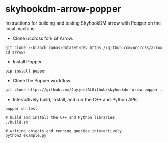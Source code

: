 # skyhookdm-arrow-popper


Instructions for building and testing SkyhookDM arrow with Popper on the local machine.

* Clone uccross fork of Arrow.
```
git clone --branch rados-dataset-dev https://github.com/uccross/arrow
cd arrow/
```

* Install Popper
```
pip install popper
```

* Clone the Popper workflow.
```
git clone https://github.com/JayjeetAtGithub/skyhookdm-arrow-popper .
```

* Interactively build, install, and run the C++ and Python APIs.
```
popper sh test

# build and install the C++ and Python libraries.
./build.sh

# writing objects and running queries interactively.
python3 example.py
```
